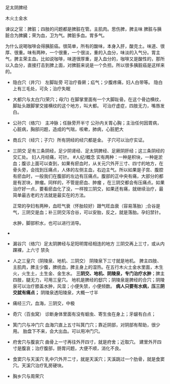 足太阴脾经

木火土金水

谏议之官：脾脏；四肢的问题都是脾脏在管。主肌肉。思伤脾，脾主味
脾脏与胰脏合为脾臓；荣为血，卫为气。脾脏多血。胃多气。





为什么说喝咖啡会得胰脏癌。很简单，所有的酸味，本身入肝，酸克土。味道、很厚、很重。味有两种，一个很重，一个很淡，重的入血分，味淡的入气分。胃主气，脾主荣主血。比如说咖啡，味道很厚重，是入血分的，咖啡又是酸性的，那所以入血分，直接打击到脾上面，对脾脏来说是一个负担。所以很多胰脏癌是这样来的。


- 隐白穴（井穴）
  左脚趾旁
  可治疗昏厥；疝气；少腹疼痛，妇人白带等。
  隐白上有三毛处，可灸；治疗失眠

- 大都穴与太白穴(荣穴；母穴)
  在脚掌里面有一个大脚趾骨。在这个骨边横纹，脚趾头跟脚掌交接横纹的这个地方，叫大都。
  可治疗虚症，四肢无力，嘴唇发白。

- 公孙穴（络穴）
  主冲脉；任脉旁开半寸
  公孙内关胃心胸；主治任何因胃病，心脏病，胸部问题，造成的气喘，咳嗽，肺病，心脏肥大
  
- 商丘穴（经穴；子穴）所有阴经的经穴都是金。
  子穴可以治疗实证。
  
- 三阴交
  足有三条阴经，足少阴肾经、足太阴脾经、足厥阴肝经；这三条阴经的交汇处。
  妇人月经痛，可针。
  #人纪/概念 
  实有两种：一种是积块，一种是淤血；腹诊上面可以查到，如果有瘀血时，从关元穴外开三寸、四寸的地方，在骨头旁，会找到压痛点，人体的左侧主血，右边主气。所以如果是子宫、腹腔有瘀血时，一般我们在腹部的左边有压痛点。腹部的正中央有痛，大部分的都是有淤块，肿瘤。同样的，不管是瘀血、肿瘤 ，在三阴交都会有压痛点。如果治疗好一点，要看瘀血化了没，一样按三阴交，如果还有痛，就继续治疗，最简单最古老的方法就是最实在的方法。
  
  正常的孕妇有两种，血旺气衰（怀胎较好）跟气旺血衰（容易落胎）;合谷是气，三阴交是血；补三阴交泻合谷，可以安胎，反之，就是落胎。孕妇禁针。
  
  水肿，脚部积水，也可以进行消导。
- 
- 漏谷穴（络穴）足太阴脾经与足阳明胃经相连的地方
  三阴交再上三寸，或从内踝裸，上六寸
  禁灸
  
- 人之三皇穴（阴陵泉、地机、三阴交）
  阴陵泉下三寸就是地机。
  脾主四肢、主肌肉，脾主少腹，脾统血，脾主身上的湿热。在五行木火土金水里面，木生火，火生土，土生金、金生水。
  **三阴交、地机、阴陵泉，专门治疗水肿**；脾主四肢，腿无力，可用三皇穴。
  地机是脾经的郄穴；阴陵泉是脾经的合穴；阴陵泉可以治疗膝盖水肿，风湿；小便失禁，小便频数。
  **病人只要有水病，压三阴交就有痛点；** 阴陵泉透阳陵泉，大概一寸半

- 痛经三穴，血海，三阴交，中极

- 奇穴（百虫窝）
  诊断身体里面有没有蛔虫、寄生虫在身上；牙龈有白点；
  
- 箕门穴与冲门穴
  血海穴直上五寸叫箕门穴；靠近阴部，对阴部有帮助，很少用。
  胎盘下不来，会大出血。可以用冲门穴。

- 府舍穴与腹哀穴
  曲骨上一寸再往外开四寸，就是府舍；近取穴。
  建里外开四寸是腹哀；治疗腹部，肠胃问题，大便不顺，消化不良。

- 食窦穴与天溪穴
  乳中穴外开二寸，就是天溪穴；天溪跳过一个肋骨，就是食窦穴。天溪穴治疗乳房硬块。

- 胸乡穴与周荣穴
  















